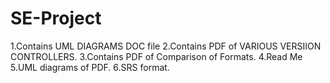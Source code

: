 # SE-Project

1.Contains UML DIAGRAMS DOC file
2.Contains PDF of VARIOUS VERSIION CONTROLLERS.
3.Contains PDF of Comparison of Formats.
4.Read Me
5.UML diagrams of PDF.
6.SRS format.
